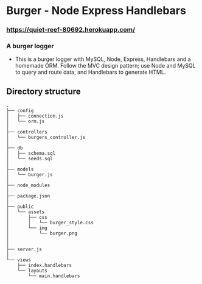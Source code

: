 
# Burger - Node Express Handlebars

### https://quiet-reef-80692.herokuapp.com/

### A burger logger

* This is a  burger logger with MySQL, Node, Express, Handlebars and a homemade ORM. Follow the MVC design pattern; use Node and MySQL to query and route data, and Handlebars to generate HTML.



## Directory structure
```
.
├── config
│   ├── connection.js
│   └── orm.js
│ 
├── controllers
│   └── burgers_controller.js
│
├── db
│   ├── schema.sql
│   └── seeds.sql
│
├── models
│   └── burger.js
│ 
├── node_modules
│ 
├── package.json
│
├── public
│   └── assets
│       ├── css
│       │   └── burger_style.css
│       └── img
│           └── burger.png
│   
│
├── server.js
│
└── views
    ├── index.handlebars
    └── layouts
        └── main.handlebars
